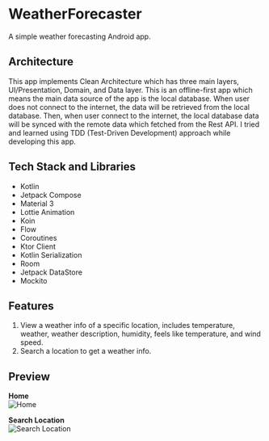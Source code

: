 # WeatherForecaster
A simple weather forecasting Android app.

## Architecture
This app implements Clean Architecture which has three main layers, UI/Presentation, Domain, and Data layer. This is an offline-first app which means the main data source of the app is the local database. When user does not connect to the internet, the data will be retrieved from the local database. Then, when user connect to the internet, the local database data will be synced with the remote data which fetched from the Rest API. I tried and learned using TDD (Test-Driven Development) approach while developing this app.

## Tech Stack and Libraries
- Kotlin
- Jetpack Compose
- Material 3
- Lottie Animation
- Koin
- Flow
- Coroutines
- Ktor Client
- Kotlin Serialization
- Room
- Jetpack DataStore
- Mockito

## Features
1. View a weather info of a specific location, includes temperature, weather, weather description, humidity, feels like temperature, and wind speed.
2. Search a location to get a weather info.


## Preview
**Home**<br/>
![Home](https://res.cloudinary.com/dkwoatrfe/image/upload/w_360,h_800/v1686909982/Screenshot_2023-06-16-16-56-36-049_com.ajailani.weather_forecaster_gwskxz.jpg)

**Search Location**<br/>
![Search Location](https://res.cloudinary.com/dkwoatrfe/image/upload/w_360,h_800/v1686909982/Screenshot_2023-06-16-16-56-47-830_com.ajailani.weather_forecaster_iny7qm.jpg)